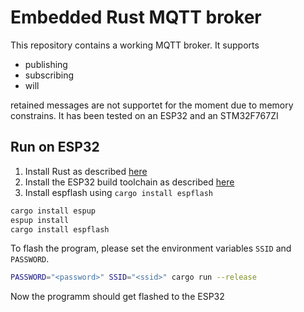 # Embedded Rust MQTT broker

This repository contains a working MQTT broker. It supports
- publishing
- subscribing
- will

retained messages are not supportet for the moment due to memory constrains. It has been tested on an ESP32 and an STM32F767ZI

## Run on ESP32

1. Install Rust as described [here](https://rustup.rs/)
2. Install the ESP32 build toolchain as described [here](https://docs.esp-rs.org/book/installation/riscv-and-xtensa.html)
3. Install espflash using `cargo install espflash`

```bash
cargo install espup
espup install
cargo install espflash
```
To flash the program, please set the environment variables `SSID` and `PASSWORD`.

```bash
PASSWORD="<password>" SSID="<ssid>" cargo run --release
```

Now the programm should get flashed to the ESP32
